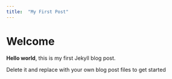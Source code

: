```yaml
---                                           
title:  "My First Post"
---
```


# Welcome

**Hello world**, this is my first Jekyll blog post.

Delete it and replace with your own blog post files to get started